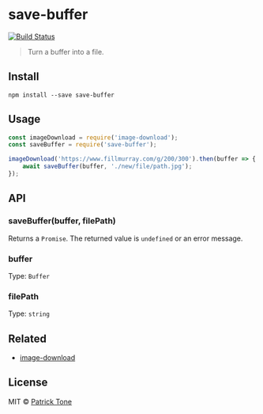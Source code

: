 # save-buffer

[![Build Status](https://travis-ci.org/the-pat/save-buffer.svg?branch=master)](https://travis-ci.org/the-pat/save-buffer)

> Turn a buffer into a file.

## Install

```
npm install --save save-buffer
```

## Usage

```js
const imageDownload = require('image-download');
const saveBuffer = require('save-buffer');

imageDownload('https://www.fillmurray.com/g/200/300').then(buffer => {
    await saveBuffer(buffer, './new/file/path.jpg');
});
```

## API

### saveBuffer(buffer, filePath)

Returns a `Promise`. The returned value is `undefined` or an error message.

### buffer

Type: `Buffer`

### filePath

Type: `string`

## Related

- [image-download](https://github.com/the-pat/image-download)

## License

MIT © [Patrick Tone](https://patrickt.one)